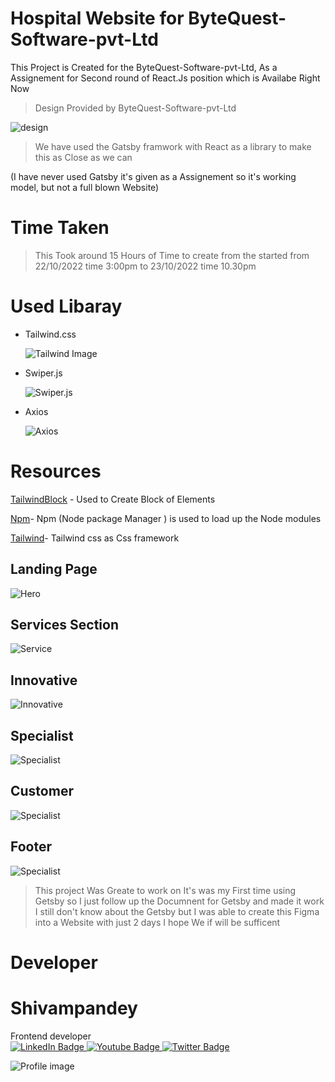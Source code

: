 # Hospital Website for ByteQuest-Software-pvt-Ltd

<p>This Project is Created for the ByteQuest-Software-pvt-Ltd, As a Assignement for Second round of React.Js position which is Availabe Right Now </p>

> Design Provided by ByteQuest-Software-pvt-Ltd

![design](./src/images/Hospital%20Landing%20Page.png)

> We have used the Gatsby framwork with React as a library to make this as Close as we can

(I have never used Gatsby it's given as a Assignement so it's working model, but not a full blown Website)

# Time Taken

> This Took around 15 Hours of Time to create from the started from
> 22/10/2022 time 3:00pm to 23/10/2022 time 10.30pm

# Used Libaray

- Tailwind.css

  ![Tailwind Image](https://img.shields.io/badge/Tailwind-blue?style=for-the-badge&logo=tailwindcss&logoColor=white)

- Swiper.js

  ![Swiper.js](https://img.shields.io/badge/Swiper-red?style=for-the-badge&logo=Swiper&logoColor=white)

- Axios

  ![Axios](https://img.shields.io/badge/Axios-red?style=for-the-badge&logo=Axios&logoColor=black)

# Resources

[TailwindBlock](https://tailblocks.cc/) - Used to Create Block of Elements

[Npm](https://www.npmjs.com/)- Npm (Node package Manager ) is used to load up the Node modules

[Tailwind](https://tailwindcss.com/)- Tailwind css as Css framework

## Landing Page

![Hero](./src/images/Heropage.PNG)

## Services Section

![Service](./src/images/Servicesection.PNG)

## Innovative

![Innovative](./src/images/Innovative.PNG)

## Specialist

![Specialist](./src/images/Specialist.PNG)

## Customer

![Specialist](./src/images/Our%20Customers.PNG)

## Footer

![Specialist](./src/images/Footer.PNG)

> This project Was Greate to work on It's was my First time using
> Getsby so I just follow up the Documnent for Getsby and made it work
> I still don't know about the Getsby but I was able to create this Figma into a Website with just 2 days I hope We if will be sufficent

# Developer

 <h1>Shivampandey</h1>
 <span>Frontend developer</Span>
 <div>
<a href="https://www.linkedin.com/in/shivam-pandey-858772207">
  <img src="https://img.shields.io/badge/LinkedIn-blue?style=for-the-badge&logo=linkedin&logoColor=white" alt="LinkedIn Badge"/> </a>
<a href="https://www.instagram.com/shivam_pandey_9540/">
  <img src="https://img.shields.io/badge/Instagram-blue?style=for-the-badge&logo=Instagram&logoColor=white" alt="Youtube Badge"/> </a>
 <a href="https://twitter.com/SHIVAM72723442"> 
  <img src="https://img.shields.io/badge/Twitter-blue?style=for-the-badge&logo=twitter&logoColor=white" alt="Twitter Badge"/></a>
</div>

![Profile image](./src/images/profile.jpg)
